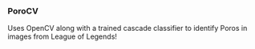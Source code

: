 ### PoroCV 

Uses OpenCV along with a trained cascade classifier to identify Poros in images from League of Legends!
